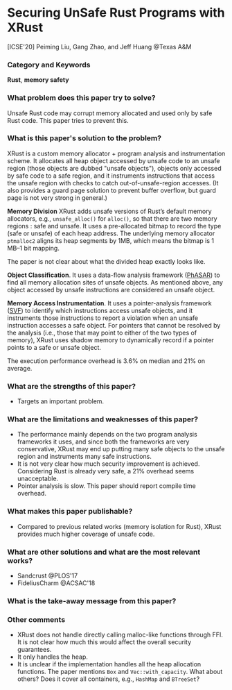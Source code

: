 # Securing UnSafe Rust Programs with XRust

[ICSE'20] Peiming Liu, Gang Zhao, and Jeff Huang
@Texas A&M

### Category and Keywords
**Rust**, **memory safety**

### What problem does this paper try to solve?
Unsafe Rust code may corrupt memory allocated and used only by safe Rust code.
This paper tries to prevent this.

### What is this paper's solution to the problem?
XRust is a custom memory allocator + program analysis and instrumentation
scheme.  It allocates all heap object accessed by unsafe code to an unsafe
region (those objects are dubbed "unsafe objects"), objects only accessed by
safe code to a safe region, and it instruments instructions that access the
unsafe region with checks to catch out-of-unsafe-region accesses.
(It also provides a guard page solution to prevent buffer overflow, but guard
page is not very strong in general.)

**Memory Division**
XRust adds unsafe versions of Rust’s default memory allocators, e.g.,
`unsafe_alloc()` for `alloc()`, so that there are two memory regions : safe and
unsafe. It uses a pre-allocated bitmap to record the type (safe or unsafe) of
each heap address. The underlying memory allocator `ptmalloc2` aligns its heap
segments by 1MB, which means the bitmap is 1 MB–1 bit mapping.

The paper is not clear about what the divided heap exactly looks like.

**Object Classification**. It uses a data-flow analysis framework
([PhASAR](https://github.com/secure-software-engineering/phasar)) to find all
memory allocation sites of unsafe objects. As mentioned above, any object
accessed by unsafe instructions are considered an unsafe object.

**Memory Access Instrumentation**. It uses a pointer-analysis framework
([SVF](https://github.com/SVF-tools/SVF)) to identify which instructions
access unsafe objects, and it instruments those instructions to report a
violation when an unsafe instruction accesses a safe object. For pointers
that cannot be resolved by the analysis (i.e., those that may point to either
of the two types of memory), XRust uses shadow memory to dynamically
record if a pointer points to a safe or unsafe object.

The execution performance overhead is 3.6% on median and 21% on average.

### What are the strengths of this paper?
- Targets an important problem.

### What are the limitations and weaknesses of this paper?
- The performance mainly depends on the two program analysis frameworks it uses,
  and since both the frameworks are very conservative, XRust may end up putting
  many safe objects to the unsafe region and instruments many safe instructions.
- It is not very clear how much security improvement is achieved. Considering
  Rust is already very safe, a 21% overhead seems unacceptable.
- Pointer analysis is slow. This paper should report compile time overhead.

### What makes this paper publishable?
- Compared to previous related works (memory isolation for Rust), XRust provides
  much higher coverage of unsafe code.

### What are other solutions and what are the most relevant works?
- Sandcrust @PLOS'17
- FideliusCharm @ACSAC'18

### What is the take-away message from this paper?

### Other comments
- XRust does not handle directly calling malloc-like functions through FFI.
It is not clear how much this would affect the overall security guarantees.
- It only handles the heap.
- It is unclear if the implementation handles all the heap allocation functions.
  The paper mentions `Box` and `Vec::with_capacity`. What about others? Does it
  cover all containers, e.g., `HashMap` and `BTreeSet`?
